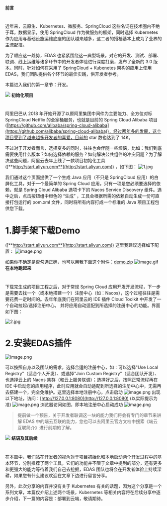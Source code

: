 **前言**
# 

近年来，云原生、Kubernetes、微服务、SpringCloud 这些名词在技术圈内不绝于耳，数据显示，使用 SpringCloud 作为微服务的框架，同时选择 Kubernetes 作为应用与基础设施运维底座的团队越来越多，这二者的搭档基本上成为了业界的主流配搭。

为了顺应这一趋势，EDAS 也紧紧围绕这一典型场景，对它的开发、测试、部署、联调、线上运维等诸多环节中的开发者体验进行深度打磨，发布了全新的 3.0 版本。同时，针对如何在采用了 SpringCloud + Kubenetes 架构的应用上使用 EDAS，我们团队提供各个环节的最佳实践，供开发者参考。

本篇进入我们的第一章节：开发。

![](https://cdn.nlark.com/yuque/0/2020/gif/1169676/1601284036559-f86c2b88-6bca-4c25-837c-595e42b80e19.gif#height=64&id=u125t&originHeight=10&originWidth=22&originalType=binary&ratio=1&rotation=0&showTitle=false&size=0&status=done&style=none&title=&width=140)
**初始化项目**
# 

阿里巴巴从 2018 年开始开源了以原阿里集团中间件为主要能力、全方位对标 SpringCloud Netflix 的全家桶服务，也就是目前的 Spring Cloud Alibaba 项目([https://github.com/alibaba/spring-cloud-alibaba](https://github.com/alibaba/spring-cloud-alibaba))，经过两年多的发展，这个项目受到了越来越多开发者的喜爱，目前的 star 数也达到了 14K。

不过对于开发者而言，选择变多的同时，往往也会伴随一些烦恼，比如：我们到底需要使用什么版本？如何选择依赖的服务？如何解决公共组件的冲突问题？为了解决这些问题，阿里云去年上线了一款项目初始化工具([**http://start.aliyun.com**](http://start.aliyun.com)) ，如下图：
![1.jpg](https://cdn.nlark.com/yuque/0/2020/jpeg/1169676/1601284072543-5545ef92-1e21-46df-b451-7950f6b6a055.jpeg?x-oss-process=image%2Fwatermark%2Ctype_d3F5LW1pY3JvaGVp%2Csize_36%2Ctext_5rK554K45bCP5rOi%2Ccolor_FFFFFF%2Cshadow_50%2Ct_80%2Cg_se%2Cx_10%2Cy_10#averageHue=%23f7f7f7&height=737&id=Fd0yD&originHeight=737&originWidth=1280&originalType=binary&ratio=1&rotation=0&showTitle=false&size=66834&status=done&style=none&title=&width=1280)

我们通过这个页面提供了一个生成 Java 应用（不只是 SpringCloud 应用）的白屏化工具，对于一个最简单的 Spring Cloud 应用，只有一项是您必须要选择的依赖，就是 Spring Cloud Alibaba 选项卡下的 Nacos Service Discovery 组件。选中之后，点击按钮组中橙色的 “生成” ，工具会根据所需的依赖自动生成一份可直接打包运行的 pom.xml 文件，同时将所有内容打成一个标准的 Java 项目工程包供您下载。

# 1.脚手架下载Demo

([**http://start.aliyun.com**](http://start.aliyun.com)) 这里我建议选择如下配置：
![image.png](https://cdn.nlark.com/yuque/0/2020/png/1169676/1601285761570-20fb5537-97d7-407f-9d55-140bb0fcbfed.png?x-oss-process=image%2Fwatermark%2Ctype_d3F5LW1pY3JvaGVp%2Csize_21%2Ctext_5rK554K45bCP5rOi%2Ccolor_FFFFFF%2Cshadow_50%2Ct_80%2Cg_se%2Cx_10%2Cy_10#averageHue=%231c2024&height=831&id=l9Xf3&originHeight=831&originWidth=732&originalType=binary&ratio=1&rotation=0&showTitle=false&size=50900&status=done&style=none&title=&width=732)


如果你不确定是否勾选正确，也可以用我下面这个附件：[demo.zip](https://www.yuque.com/attachments/yuque/0/2024/zip/29688613/1711615063556-ddc95645-8739-4779-9f92-a2fd0cd7311d.zip?_lake_card=%7B%22src%22%3A%22https%3A%2F%2Fwww.yuque.com%2Fattachments%2Fyuque%2F0%2F2024%2Fzip%2F29688613%2F1711615063556-ddc95645-8739-4779-9f92-a2fd0cd7311d.zip%22%2C%22name%22%3A%22demo.zip%22%2C%22size%22%3A74065%2C%22ext%22%3A%22zip%22%2C%22source%22%3A%22%22%2C%22status%22%3A%22done%22%2C%22download%22%3Atrue%2C%22taskId%22%3A%22u10ffafe9-8944-434f-9034-6deb9b25047%22%2C%22taskType%22%3A%22transfer%22%2C%22type%22%3A%22application%2Fzip%22%2C%22mode%22%3A%22title%22%2C%22id%22%3A%22nuO3b%22%2C%22card%22%3A%22file%22%7D)
![image.gif](https://cdn.nlark.com/yuque/0/2020/gif/1169676/1601284036522-3df16b67-10f5-48bc-8180-4cd9d37cfb35.gif#averageHue=%23000000&height=1&id=eSs1F&originHeight=1&originWidth=1&originalType=binary&ratio=1&rotation=0&showTitle=false&size=70&status=done&style=none&title=&width=1)
**在本地跑起来**
# 

下载完生成的项目工程之后，对于常规 Spring Cloud 应用开发开发流程，下一步是需要去找一个（或本地搭建一个）注册中心（如：Nacos），这个过程往往是需要花费一定时间的。去年年底我们在阿里云的 IDE 插件 Cloud Toolkit 中开发了一个自动拉起/选择注册中心， 并将应用自动适配到所选择的注册中心的功能。界面如下图：

![2.jpg](https://cdn.nlark.com/yuque/0/2020/jpeg/1169676/1601284081651-3ea3be7f-76ba-4c85-a691-47bf771859a6.jpeg?x-oss-process=image%2Fwatermark%2Ctype_d3F5LW1pY3JvaGVp%2Csize_36%2Ctext_5rK554K45bCP5rOi%2Ccolor_FFFFFF%2Cshadow_50%2Ct_80%2Cg_se%2Cx_10%2Cy_10#averageHue=%2341454b&height=714&id=foQZ5&originHeight=714&originWidth=1280&originalType=binary&ratio=1&rotation=0&showTitle=false&size=89214&status=done&style=none&title=&width=1280)
# 2.安装EDAS插件

![image.png](https://cdn.nlark.com/yuque/0/2020/png/1169676/1601289057549-22be0d44-4068-4304-b3c4-deccd6b318da.png?x-oss-process=image%2Fwatermark%2Ctype_d3F5LW1pY3JvaGVp%2Csize_54%2Ctext_5rK554K45bCP5rOi%2Ccolor_FFFFFF%2Cshadow_50%2Ct_80%2Cg_se%2Cx_10%2Cy_10#averageHue=%231e2226&height=1601&id=AWd3G&originHeight=1601&originWidth=1902&originalType=binary&ratio=1&rotation=0&showTitle=false&size=226692&status=done&style=none&title=&width=1902)

可以按照自身以及团队的需求，选择合适的注册中心，如：可以选择"Use Local Registry"（适合个人开发）、或选择"Join Custom Registry"（适合团队开发）、也选择云上的 Nacos 集群（和云上服务联调）；选择好之后，按照正常流程再在 IDE 中启动您的应用程序，此时应用就会自动适配到所选择的注册中心中，无需再去搭建一个，完全免维护。这里选择本地注册中心，点击启动
![image.png](https://cdn.nlark.com/yuque/0/2020/png/1169676/1601288851141-4a243889-f6f6-4bbe-86c2-171f8ad43020.png?x-oss-process=image%2Fwatermark%2Ctype_d3F5LW1pY3JvaGVp%2Csize_41%2Ctext_5rK554K45bCP5rOi%2Ccolor_FFFFFF%2Cshadow_50%2Ct_80%2Cg_se%2Cx_10%2Cy_10#averageHue=%233e4348&height=853&id=ErWIQ&originHeight=853&originWidth=1453&originalType=binary&ratio=1&rotation=0&showTitle=false&size=142125&status=done&style=none&title=&width=1453)
出现以下地址，访问：[http://127.0.0.1:8080](http://127.0.0.1:8080)  (以实际提示为准)
![image.png](https://cdn.nlark.com/yuque/0/2020/png/1169676/1601288867238-d61f429b-16ed-4dc7-a7b9-8d320039fbe4.png?x-oss-process=image%2Fwatermark%2Ctype_d3F5LW1pY3JvaGVp%2Csize_12%2Ctext_5rK554K45bCP5rOi%2Ccolor_FFFFFF%2Cshadow_50%2Ct_80%2Cg_se%2Cx_10%2Cy_10#averageHue=%23515c69&height=132&id=Q0ntA&originHeight=132&originWidth=274&originalType=binary&ratio=1&rotation=0&showTitle=false&size=19796&status=done&style=none&title=&width=274)
浏览器访问如图，即本地注册中心启动成功
![image.png](https://cdn.nlark.com/yuque/0/2020/png/1169676/1601288886469-10fb62ba-2385-4d1a-8d37-d0456c0d4c98.png?x-oss-process=image%2Fwatermark%2Ctype_d3F5LW1pY3JvaGVp%2Csize_55%2Ctext_5rK554K45bCP5rOi%2Ccolor_FFFFFF%2Cshadow_50%2Ct_80%2Cg_se%2Cx_10%2Cy_10#averageHue=%23fdfdfd&height=937&id=MxdYD&originHeight=937&originWidth=1920&originalType=binary&ratio=1&rotation=0&showTitle=false&size=63496&status=done&style=none&title=&width=1920)

> 提前做一个预告，关于开发者联调这一块的能力我们将会有专门的章节来讲解 EDAS 中的端云互联的能力，您也可以去阿里云官方文档中搜索《端云互联简介》进行前期的了解。


![](https://cdn.nlark.com/yuque/0/2020/gif/1169676/1601284036584-28c26276-9060-4ca4-bd44-f88d3d317ec5.gif#height=64&id=QW9oY&originHeight=10&originWidth=22&originalType=binary&ratio=1&rotation=0&showTitle=false&size=0&status=done&style=none&title=&width=140)
**结语及其后续**
# 

在本篇中，我们站在开发者的视角对于项目初始化和本地启动两个开发过程中的基本环节，分别推荐了两个工具，它们的功能并不限于文章中提到的部分，还有更多和更强大的能力等待着我们自己去挖掘，EDAS 团队也将会在开发者体验上持续深耕，如果您有什么建议欢迎在文章下边进行留言分享。

另外，此次分享的内容并没有关于 Kubernetes 有关的话题，因为这个分享是一个系列文章，本篇仅介绍上述两个场景，Kubernetes 等相关内容将在后续分享中逐步介绍，下一篇的内容是：部署到云端，敬请期待。
